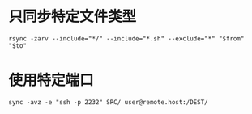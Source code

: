 # 只同步特定文件类型

`rsync -zarv --include="*/" --include="*.sh" --exclude="*" "$from" "$to"`

# 使用特定端口

`sync -avz -e "ssh -p 2232" SRC/ user@remote.host:/DEST/ `
